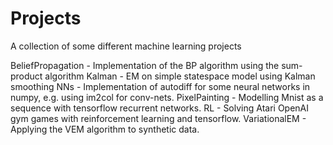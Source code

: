 # Projects
A collection of some different machine learning projects

BeliefPropagation - Implementation of the BP algorithm using the sum-product algorithm
Kalman - EM on simple statespace model using Kalman smoothing
NNs - Implementation of autodiff for some neural networks in numpy, e.g. using im2col for conv-nets. 
PixelPainting - Modelling Mnist as a sequence with tensorflow recurrent networks.
RL - Solving Atari OpenAI gym games with reinforcement learning and tensorflow.
VariationalEM - Applying the VEM algorithm to synthetic data.
